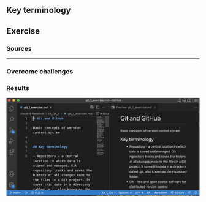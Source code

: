 # 

## Key terminology




## Exercise




### Sources




****

### Overcome challenges

### Results


![screenshot](/00_includes/git_02_screenshot.png)
